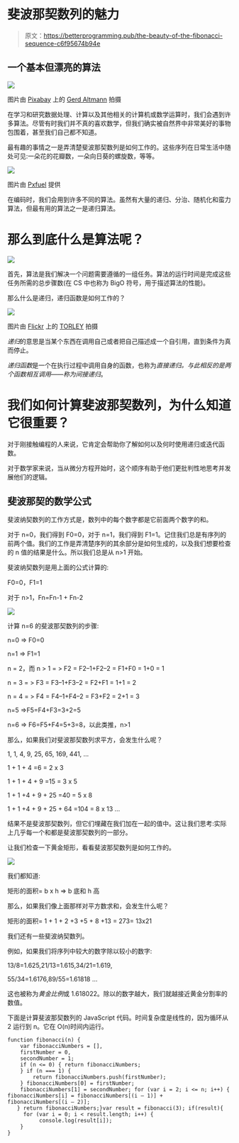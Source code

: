 # 斐波那契数列的魅力

> 原文：<https://betterprogramming.pub/the-beauty-of-the-fibonacci-sequence-c6f95674b94e>

## 一个基本但漂亮的算法

![](img/4618edf08e4b1d5c18ca922aaccbdb3c.png)

图片由 [Pixabay](https://pixabay.com/illustrations/fibonacci-spiral-science-golden-3210944/) 上的 [Gerd Altmann](https://pixabay.com/users/geralt-9301/) 拍摄

在学习和研究数据处理、计算以及其他相关的计算机或数学运算时，我们会遇到许多算法。尽管有时我们并不真的喜欢数学，但我们确实被自然界中非常美好的事物包围着，甚至我们自己都不知道。

最有趣的事情之一是弄清楚斐波那契数列是如何工作的。这些序列在日常生活中随处可见:一朵花的花瓣数，一朵向日葵的螺旋数，等等。

![](img/e2f2b01182f4193760b6093c67b02b20.png)

图片由 [Pxfuel](https://www.pxfuel.com/en/free-photo-jrhxg) 提供

在编码时，我们会用到许多不同的算法。虽然有大量的递归、分治、随机化和蛮力算法，但最有用的算法之一是递归算法。

# 那么到底什么是算法呢？

![](img/644889dd13495e60e32bd77b7786bda4.png)

首先，算法是我们解决一个问题需要遵循的一组任务。算法的运行时间是完成这些任务所需的总步骤数(在 CS 中也称为 BigO 符号，用于描述算法的性能)。

那么什么是递归，递归函数是如何工作的？

![](img/eababe63fdf15813a6b2fc9eb1c41b26.png)

图片由 [Flickr](https://www.flickr.com/photos/torley/2361164281) 上的 [TORLEY](https://www.flickr.com/photos/torley/) 拍摄

*递归*的意思是当某个东西在调用自己或者把自己描述成一个自引用，直到条件为真而停止。

*递归函数*是一个在执行过程中调用自身的函数，也称为*直接递归。*与此相反的是两个函数相互调用——称为*间接递归*。

# 我们如何计算斐波那契数列，为什么知道它很重要？

对于刚接触编程的人来说，它肯定会帮助你了解如何以及何时使用递归或迭代函数。

对于数学家来说，当从微分方程开始时，这个顺序有助于他们更批判性地思考并发展他们的逻辑。

## 斐波那契的数学公式

斐波纳契数列的工作方式是，数列中的每个数字都是它前面两个数字的和。

对于 n=0，我们得到 F0=0，对于 n=1，我们得到 F1=1。记住我们总是有序列的前两个值。我们的工作是弄清楚序列的其余部分是如何生成的，以及我们想要检查的 n 值的结果是什么。所以我们总是从 n>1 开始。

斐波纳契数列是用上面的公式计算的:

F0=0，F1=1

对于 n>1，Fn=Fn-1 + Fn-2

![](img/9d27389feed1b282efbe0d06b115d5fb.png)

计算 n=6 的斐波那契数列的步骤:

n=0 => F0=0

n=1 => F1=1

n = 2，而 n > 1 = > F2 = F2–1+F2–2 = F1+F0 = 1+0 = 1

n = 3 = > F3 = F3–1+F3–2 = F2+F1 = 1+1 = 2

n = 4 = > F4 = F4–1+F4–2 = F3+F2 = 2+1 = 3

n=5 =>F5=F4+F3=3+2=5

n=6 => F6=F5+F4=5+3=8，以此类推，n>1

那么，如果我们对斐波那契数列求平方，会发生什么呢？

1, 1, 4, 9, 25, 65, 169, 441, …

1 + 1 + 4 =6 = 2 x 3

1 + 1 + 4 + 9 =15 = 3 x 5

1 + 1 +4 + 9 + 25 =40 = 5 x 8

1 + 1 +4 + 9 + 25 + 64 =104 = 8 x 13 …

结果不是斐波那契数列，但它们埋藏在我们加在一起的值中。这让我们思考:实际上几乎每一个和都是斐波那契数列的一部分。

让我们检查一下黄金矩形，看看斐波那契数列是如何工作的。

![](img/8fcf9d736b26ce6f69a8edd6a152df77.png)

我们都知道:

矩形的面积= b x h => b 底和 h 高

那么，如果我们像上面那样对平方数求和，会发生什么呢？

矩形的面积= 1 + 1 + 2 +3 +5 + 8 +13 = 273= 13x21

我们还有一些斐波纳契数列。

例如，如果我们将序列中较大的数字除以较小的数字:

13/8=1.625,21/13=1.615,34/21=1.619,

55/34=1.6176,89/55=1.61818 …

这也被称为*黄金比例*或 1.618022。除以的数字越大，我们就越接近黄金分割率的数值。

下面是计算斐波那契数列的 JavaScript 代码。时间复杂度是线性的，因为循环从 2 运行到 n。它在 O(n)时间内运行。

```
function fibonacci(n) {
    var fibonacciNumbers = [],
    firstNumber = 0, 
    secondNumber = 1;
    if (n <= 0) { return fibonacciNumbers;
    } if (n === 1) {
        return fibonacciNumbers.push(firstNumber);
    } fibonacciNumbers[0] = firstNumber;
    fibonacciNumbers[1] = secondNumber; for (var i = 2; i <= n; i++) { fibonacciNumbers[i] = fibonacciNumbers[(i — 1)] +           fibonacciNumbers[(i — 2)];
   } return fibonacciNumbers;}var result = fibonacci(3); if(result){
     for (var i = 0; i < result.length; i++) {
          console.log(result[i]);
    }
}
```